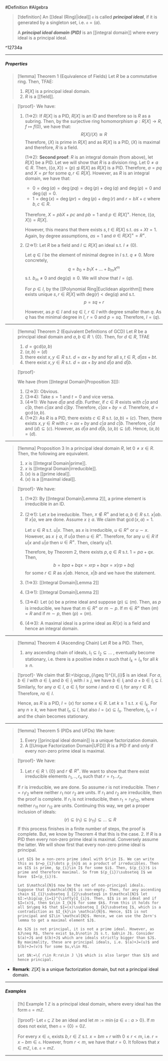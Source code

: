#Definition #Algebra

> [!definition]
> An [[Ideal (Ring)|ideal]] $\mathfrak{a}$ is called ***principal ideal***, if it is generated by a singleton set, i.e. $\mathfrak{a}=(a)$. 
> 
> A ***principal ideal domain (PID)*** is an [[integral domain]] where every ideal is a principal ideal.

^12734a

---
##### Properties
> [!lemma] Theorem 1 (Equivalence of Fields)
> Let $R$ be a commutative ring. Then, TFAE:
> 1. $R[X]$ is a principal ideal domain.
> 2. $R$ is a [[field]].

> [!proof]-
> We have:
> 1. (1=>2): If $R[X]$ is a PID, $R[X]$ is an ID and therefore so is $R$ as a subring. Then, by the surjective ring homomorphism $\varphi:R[X]\to R, f\mapsto f(0)$, we have that: $$R[X] / (X)\cong R$$Therefore, $(X)$ is prime in $R[X]$ and as $R[X]$ is a PID, $(X)$ is maximal and therefore, $R$ is a field. 
>  
>    (1=>2): **Second proof**: $R$ is an integral domain (from above), let $R[X]$ be a PID. Let we will show that $R$ is a division ring. Let $0\neq a\in R$. Then, $(\{ a,X \})=(p)\unlhd R[X]$ as $R[X]$ is a PID. Therefore, $a=pq$ and $X=pr$ for some $q,r\in R[X]$. However, as $R$ is an integral domain, we have that:
>    - $0=\deg(a)=\deg(pq)=\deg(p)+\deg(q)$ and $\deg(p)=0$ and $\deg(q)=0$.
>    - $1=\deg(x)=\deg(pr)=\deg(p)+\deg(r)$ and $r=bX+c$ where $b,c\in R$. 
>      
>    Therefore, $X=pbX+pc$ and  $pb=1$ and $p\in R[X]^\times$. Hence, $(\{ a,X \})=R[X]$.
>    
>    However, this means that there exists $s,t\in R[X]$ s.t. $as+Xt=1$. Again, by degree assumptions, $as=1$ and $a\in R[X]^{\times}=R^\times$.
> 1. (2=>1): Let $R$ be a field and $I\subseteq R[X]$ an ideal s.t. $I\neq(0)$. 
>    
>    Let $q\in I$ be the element of minimal degree in $I$ s.t. $q\neq 0$. More concretely, $$q=b_{0}+b_{1}X+\dots+b_{m}X^m$$s.t. $b_{m}\neq 0$ and $\text{deg}(q)\geq 0$. We will show that $I=(q)$.
>    
>    For $p\in I$, by the [[Polynomial Ring|Euclidean algorithm]] there exists unique $s,r\in R[X]$ with $\text{deg}(r)<\text{deg}(q)$ and s.t. $$p=sq+r$$
>    
>    However, as $p\in I$ and $sq\in I$, $r\in I$ with degree smaller than $q$. As $q$ has the minimal degree in $I$, $r=0$ and $p=sq$. Therefore, $I=(q)$. 
> 
---
> [!lemma] Theorem 2 (Equivalent Definitions of GCD)
> Let $R$ be a principal ideal domain and $a,b\in R \backslash \{ 0 \}$. Then, for $d\in R$, TFAE
> 1. $d=\text{gcd}(a,b)$
> 2. $(a,b)=(d)$
> 3. there exist $x,y\in R$ s.t. $d=ax+by$ and for all $s,t\in R$, $d|as+bt$.
> 4. there exist $x,y\in R$ s.t. $d=ax+by$ and $d|a$ and $d|b$.

> [!proof]-
> 
> We have (from [[Integral Domain|Proposition 3]]):
> 1. (2=>3): Obvious.
> 2. (3=>4): Take $s=1$ and $t=0$ and vice versa.
> 3. (4=>1): We have $d|a$ and $d|b$. Further, if $c\in R$ exists with $c|a$ and $c|b$, then $c|ax$ and $c|by$. Therefore, $c|ax+by=d$. Therefore, $d=\gcd(a,b)$.
> 4. (1=>2): As $R$ is a PID, there exists $c\in R$ s.t. $(a,b)=(c)$. Then, there exists $x,y\in R$ with $c=ax+by$ and $c|a$ and $c|b$. Therefore, $c|d$ and $(d)\subseteq(c)$. However, as $d|a$ and $d|b$, $(a,b)\subseteq(d)$. Hence, $(a,b)=(d)$.
---
> [!lemma] Proposition 3
> In a principal ideal domain $R$, let $0\neq x\in R$. Then, the following are equivalent.
> 1. $x$ is [[Integral Domain|prime]].
> 2. $x$ is [[Integral Domain|irreducible]].
> 3. $(x)$ is a [[prime ideal]].
> 4. $(x)$ is a [[maximal ideal]].

> [!proof]-
> We have:
> 1. (1=>2): By [[Integral Domain|Lemma 2]], a prime element is irreducible in an ID.
> 1. (2=>1): Let $x$ be irreducible. Then, $x\notin R^\times$ and let $a,b\in R$ s.t. $x|ab$. If $x|a$, we are done. Assume $x\nmid a$. We claim that $\gcd(x,a)=1$. 
>    
>    Let $u\in R$ s.t. $u|x$. Then, as $x$ is irreducible, $u\in R^\times$ or $u\sim x$. However, as $x\nmid a$, if $u|a$ then $u\in R^\times$. Therefore, for any $u\in R$ if $u|x$ and $u|a$ then $u\in R^\times$. Then, clearly $u|1$. 
>    
>    Therefore, by Theorem 2, there exists $p,q\in R$ s.t. $1=pa+qx$. Then, $$b=bpa+bqx=xrp+bqx=x(rp+bq)$$for some $r\in R$ as $x|ab$. Hence, $x|b$ and we have the statement.
> 3. (1=>3): [[Integral Domain|Lemma 2]]
> 4. (3=>1): [[Integral Domain|Lemma 2]]
> 5. (3=>4): Let $(x)$ be a prime ideal and suppose $(p)\subseteq(m)$. Then, as $p$ is irreducible, we have that $m\in R^\times$ or $m\sim p$. If $m\in R^\times$ then $(m)=R$ and if $m\sim p$, then $(p)=(m)$.
> 6. (4=>3): A maximal ideal is a prime ideal as $R /(x)$ is a field and hence an integral domain.

---
> [!lemma] Theorem 4 (Ascending Chain)
> Let $R$ be a PID. Then,
> 1.  any ascending chain of ideals, $I_{1}\subseteq I_{2}\subseteq\dots$ , eventually become stationary, i.e. there is a positive index $n$ such that $I_{k}=I_{n}$ for all $k\geq n$. 

> [!proof]-
> We claim that $I:=\bigcup_{i\geq 1}^{}I_{i}$ is an ideal. For $a,b\in I$ with $a\in I_{i}$ and $b\in I_{j}$ with $i\geq j$, we have $b\in I_{i}$ and $a+b\in I_{i}\subseteq I$. Similarly, for any $a\in I$, $a\in I_{i}$ for some $i$ and $ra\in I_{i}$ for any $r\in R$. Therefore, $ra\in I$. 
> 
> Hence, as $R$ is a PID, $I=(x)$ for some $x\in R$. Let $k\geq 1$ s.t. $x\in I_{k}$. For any $n\geq k$, we have that $I_{n}\subseteq I$, but also $I=(x)\subseteq I_{n}$. Therefore, $I_{n}=I$ and the chain becomes stationary. 
---
> [!lemma] Theorem 5 (PIDs and UFDs)
> We have:
> 1. Every [[principal ideal domain]] is a unique factorization domain.
> 2. A [[Unique Factorization Domain|UFD]] $R$ is a PID if and only if every non-zero prime ideal is maximal.

> [!proof]-
> We have:
> 1. Let $r\in R\backslash\{ 0 \}$ and $r\notin R^\times$. We want to show that there exist irreducible elements $r_{1},..,r_{n}$ such that $r=r_{1}\dots r_{n}$. 
>   
> 	If $r$ is irreducible, we are done. So assume $r$ is not irreducible. Then $r=r_{1}r_{2}$ where neither $r_{1}$ nor $r_{2}$ are units. If $r_{1}$ and $r_{2}$ are irreducible, then the proof is complete. If $r_{1}$ is not irreducible, then $r_{1}=r_{11}r_{12}$, where neither $r_{11}$ nor $r_{12}$ are units. Continuing this way, we get a proper inclusion of ideals: $$(r)\subseteq(r_{1})\subseteq(r_{11})\subseteq\dots \subseteq R$$If this process finishes in a finite number of steps, the proof is complete. But, we know by Theorem 4 that this is the case.
>2. If $R$ is a PID then every non-zero prime ideal is maximal. Conversely assume the latter. We will show first that every non-zero prime ideal is principal.
>   
> 	  Let $I$ be a non-zero prime ideal with $r\in I$. We can write this as $r=p_{1}\dots p_{n}$ as a product of irreducibles. Then as $I$ is prime, $p_{i}\in I$ for some $i$. Then, $(p_{i})$ is prime and therefore maximal. So from $(p_{i})\subseteq I$ we have  $I=(p_{i})$.
> 	  
> 	  Let $\mathcal{N}$ now be the set of non-principal ideals. Suppose that $\mathcal{N}$ is non-empty. Then, for any ascending chain $I_{1}\subseteq I_{2}\subseteq$ in $\mathcal{N}$ let $I:=\bigcup_{i=1}^{\infty}I_{i}$. Then, $I$ is an ideal and if $I=(x)$, then $x\in I_{k}$ for some $k$. From this it holds for all $n\geq k$ that $I=(x)\subseteq I_{k}\subseteq I$, which is a contradiction as $I_{k}\in \mathcal{N}$. Hence, $I$ is not principal and $I\in \mathcal{N}$. Hence, we can use the Zorn's lemma to get a maximal element $J$. 
> 	  
> 	  As $J$ is not principal, it is not a prime ideal. However, as $J\neq R$, there exist $a,b\notin J$ s.t. $ab\in J$. Consider $(a)+J$ and $(b)+J$ which are ideals strictly bigger than $J$. By maximality, these are principal ideals, i.e. $(a)+J=(u)$ and $(b)+J=(v)$ for some $u,v\in R$. 
> 	  
> 	  Let $N:=\{ r\in R:ra\in J \}$ which is also larger than $J$ and hence principal.

- **Remark**: $\mathbb{Z}[X]$ is a unique factorization domain, but not a principal ideal domain.
---
##### Examples
> [!h] Example 1
> $\mathbb{Z}$ is a principal ideal domain, where every ideal has the form $\mathfrak{a}=m\mathbb{Z}$. 

> [!proof]-
> Let $\mathfrak{a}\subseteq \mathbb{Z}$ be an ideal and let $m:= \min\{ a\in \mathfrak{a}:a>0 \}$. If $m$ does not exist, then $\mathfrak{a}=\{ 0 \}=0\mathbb{Z}$. 
> 
> For every $x\in \mathfrak{a}$, exists $b,r\in \mathbb{Z}$ s.t. $x=bm+r$ with $0\leq r<m$, i.e. $r=x-bm\in \mathfrak{a}$. However, from $r<m$, we have that $r=0$. It follows that $x\in m\mathbb{Z}$, i.e. $\mathfrak{a}=m\mathbb{Z}$.
---